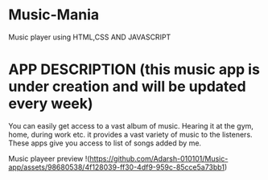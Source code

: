 # Music-Mania
Music player using HTML,CSS AND  JAVASCRIPT 

# APP DESCRIPTION  (this music app is under creation and will be updated every week)
You can easily get access to a vast album of music. 
Hearing it at the gym, home, during work etc.
it provides a vast variety of music to the listeners. These apps give you access to list of songs added by me. 

Music playeer preview 
!(https://github.com/Adarsh-010101/Music-app/assets/98680538/4f128039-ff30-4df9-959c-85cce5a73bb1)
